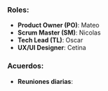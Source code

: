 ### Roles:
- **Product Owner (PO)**: Mateo
- **Scrum Master (SM)**: Nicolas
- **Tech Lead (TL)**: Oscar
- **UX/UI Designer**: Cetina

### Acuerdos:
- **Reuniones diarias**: 